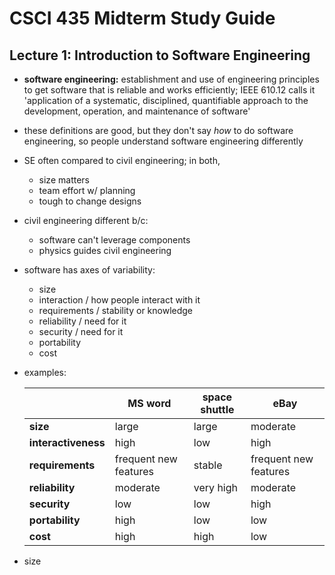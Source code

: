 # CSCI 435 Midterm Study Guide 

## Lecture 1:  Introduction to Software Engineering

- **software engineering:** establishment and use of engineering principles to get software that is reliable and works efficiently; IEEE 610.12 calls it 'application of a systematic, disciplined, quantifiable approach to the development, operation, and maintenance of software'

- these definitions are good, but they don't say *how* to do software engineering, so people understand software engineering differently

- SE often compared to civil engineering; in both,

  - size matters
  - team effort w/ planning
  - tough to change designs 

- civil engineering different b/c:

  - software can't leverage components
  - physics guides civil engineering

- software has axes of variability:

  - size
  - interaction / how people interact with it
  - requirements / stability or knowledge
  - reliability / need for it
  - security / need for it
  - portability
  - cost

- examples:

  |                     | MS word               | space shuttle | eBay                  |
  | ------------------- | --------------------- | ------------- | --------------------- |
  | **size**            | large                 | large         | moderate              |
  | **interactiveness** | high                  | low           | high                  |
  | **requirements**    | frequent new features | stable        | frequent new features |
  | **reliability**     | moderate              | very high     | moderate              |
  | **security**        | low                   | low           | high                  |
  | **portability**     | high                  | low           | low                   |
  | **cost**            | high                  | high          | low                   |

- size
